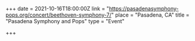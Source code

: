 +++
date = 2021-10-16T18:00:00Z
link = "https://pasadenasymphony-pops.org/concert/beethoven-symphony-7/"
place = "Pasadena, CA"
title = "Pasadena Symphony and Pops"
type = "Event"

+++

